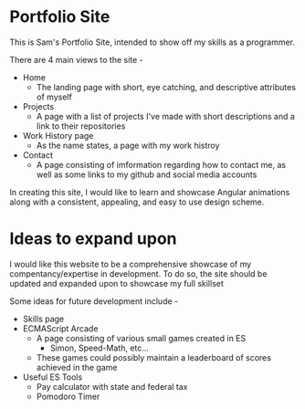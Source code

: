 # Portfolio Site

This is Sam's Portfolio Site, intended to show off my skills as a programmer.

There are 4 main views to the site -

* Home
  * The landing page with short, eye catching, and descriptive attributes of myself
* Projects
  * A page with a list of projects I've made with short descriptions and a link to their repositories
* Work History page
  * As the name states, a page with my work histroy
* Contact
  * A page consisting of imformation regarding how to contact me, as well as some links to my github and social media accounts


In creating this site, I would like to learn and showcase Angular animations along with a consistent, appealing, and easy to use design scheme.

# Ideas to expand upon

I would like this website to be a comprehensive showcase of my compentancy/expertise in development. To do so, the site should be updated and expanded upon to showcase my full skillset

Some ideas for future development include -

* Skills page
* ECMAScript Arcade
  * A page consisting of various small games created in ES
    * Simon, Speed-Math, etc...
  * These games could possibly maintain a leaderboard of scores achieved in the game
* Useful ES Tools
  * Pay calculator with state and federal tax
  * Pomodoro Timer

